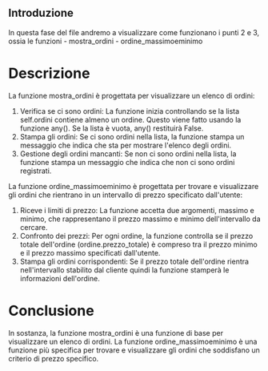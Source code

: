 ## Introduzione
In questa fase del file andremo a visualizzare come funzionano i punti 2 e 3, ossia le funzioni
    - mostra_ordini
    - ordine_massimoeminimo

# Descrizione
La funzione mostra_ordini è progettata per visualizzare un elenco di ordini:

  1. Verifica se ci sono ordini: La funzione inizia controllando se la lista self.ordini contiene almeno un ordine. Questo viene fatto usando la funzione any(). Se la lista è vuota, any() restituirà False.
  2. Stampa gli ordini: Se ci sono ordini nella lista, la funzione stampa un messaggio che indica che sta per mostrare l'elenco degli ordini.
  3. Gestione degli ordini mancanti: Se non ci sono ordini nella lista, la funzione stampa un messaggio che indica che non ci sono ordini registrati.

La funzione ordine_massimoeminimo è progettata per trovare e visualizzare gli ordini che rientrano in un intervallo di prezzo specificato dall'utente:

 1. Riceve i limiti di prezzo: La funzione accetta due argomenti, massimo e minimo, che rappresentano il prezzo massimo e minimo dell'intervallo da cercare.
 2. Confronto dei prezzi: Per ogni ordine, la funzione controlla se il prezzo totale dell'ordine (ordine.prezzo_totale) è compreso tra il prezzo minimo e il prezzo massimo specificati dall'utente.
 3. Stampa gli ordini corrispondenti: Se il prezzo totale dell'ordine rientra nell'intervallo stabilito dal cliente quindi la funzione stamperà le informazioni dell'ordine.

# Conclusione
In sostanza, la funzione mostra_ordini è una funzione di base per visualizzare un elenco di ordini.
La funzione ordine_massimoeminimo è una funzione più specifica per trovare e visualizzare gli ordini che soddisfano un criterio di prezzo specifico.
